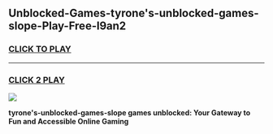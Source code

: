 
## Unblocked-Games-tyrone's-unblocked-games-slope-Play-Free-l9an2
<h3>
<a href="https://premium76.site?title=tyrone's-unblocked-games-slope&ref=23A">CLICK TO PLAY</a></h3>
<hr>

<h3>
<a href="https://premium76.site?title=tyrone's-unblocked-games-slope&ref=23A">CLICK 2 PLAY</a>
  
</h3>

<a href="https://premium76.site?title=tyrone's-unblocked-games-slope&ref=23A"><img src="https://clearcache.store/games.png"></a>


**tyrone's-unblocked-games-slope games unblocked: Your Gateway to Fun and Accessible Online Gaming**

